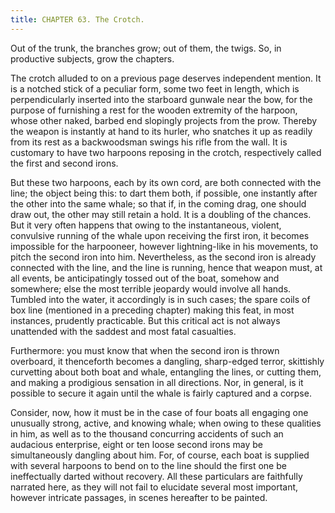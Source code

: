 ```yaml
---
title: CHAPTER 63. The Crotch.
---
```


Out of the trunk, the branches grow; out of them, the twigs. So, in productive subjects, grow the chapters.

The crotch alluded to on a previous page deserves independent mention. It is a notched stick of a peculiar form, some two feet in length, which is perpendicularly inserted into the starboard gunwale near the bow, for the purpose of furnishing a rest for the wooden extremity of the harpoon, whose other naked, barbed end slopingly projects from the prow. Thereby the weapon is instantly at hand to its hurler, who snatches it up as readily from its rest as a backwoodsman swings his rifle from the wall. It is customary to have two harpoons reposing in the crotch, respectively called the first and second irons.

But these two harpoons, each by its own cord, are both connected with the line; the object being this: to dart them both, if possible, one instantly after the other into the same whale; so that if, in the coming drag, one should draw out, the other may still retain a hold. It is a doubling of the chances. But it very often happens that owing to the instantaneous, violent, convulsive running of the whale upon receiving the first iron, it becomes impossible for the harpooneer, however lightning-like in his movements, to pitch the second iron into him. Nevertheless, as the second iron is already connected with the line, and the line is running, hence that weapon must, at all events, be anticipatingly tossed out of the boat, somehow and somewhere; else the most terrible jeopardy would involve all hands. Tumbled into the water, it accordingly is in such cases; the spare coils of box line (mentioned in a preceding chapter) making this feat, in most instances, prudently practicable. But this critical act is not always unattended with the saddest and most fatal casualties.

Furthermore: you must know that when the second iron is thrown overboard, it thenceforth becomes a dangling, sharp-edged terror, skittishly curvetting about both boat and whale, entangling the lines, or cutting them, and making a prodigious sensation in all directions. Nor, in general, is it possible to secure it again until the whale is fairly captured and a corpse.

Consider, now, how it must be in the case of four boats all engaging one unusually strong, active, and knowing whale; when owing to these qualities in him, as well as to the thousand concurring accidents of such an audacious enterprise, eight or ten loose second irons may be simultaneously dangling about him. For, of course, each boat is supplied with several harpoons to bend on to the line should the first one be ineffectually darted without recovery. All these particulars are faithfully narrated here, as they will not fail to elucidate several most important, however intricate passages, in scenes hereafter to be painted.